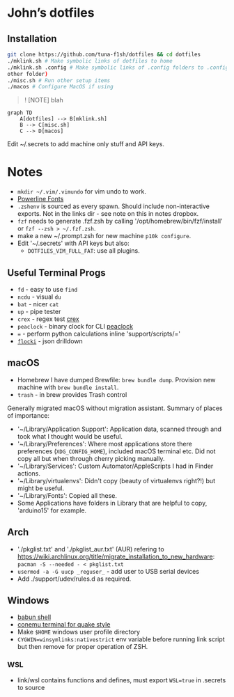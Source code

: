 # John’s dotfiles

## Installation

```bash
git clone https://github.com/tuna-f1sh/dotfiles && cd dotfiles
./mklink.sh # Make symbolic links of dotfiles to home
./mklink.sh .config # Make symbolic links of .config folders to .config (or
other folder)
./misc.sh # Run other setup items
./macos # Configure MacOS if using
```

>! [NOTE]
> blah

```mermaid
graph TD
    A[dotfiles] --> B[mklink.sh]
    B --> C[misc.sh]
    C --> D[macos]
```

Edit ~/.secrets to add machine only stuff and API keys.

# Notes

* `mkdir ~/.vim/.vimundo` for vim undo to work.
* [Powerline Fonts](https://github.com/powerline/fonts)
* `.zshenv` is sourced as every spawn. Should include non-interactive exports.
  Not in the links dir - see note on this in notes dropbox.
* `fzf` needs to generate .fzf.zsh by calling '/opt/homebrew/bin/fzf/install' or `fzf --zsh > ~/.fzf.zsh`.
* make a new ~/.prompt.zsh for new machine `p10k configure`.
* Edit '~/.secrets' with API keys but also:
    * `DOTFILES_VIM_FULL_FAT`: use all plugins.

## Useful Terminal Progs

* `fd` - easy to use `find`
* `ncdu` - visual `du`
* `bat` - nicer `cat`
* `up` - pipe tester
* `crex` - regex test [crex](https://octobanana.com/software/crex)
* `peaclock` - binary clock for CLI
  [peaclock](https://octobanana.com/software/peaclock)
* `=` - perform python calculations inline 'support/scripts/='
* [`flocki`](https://github.com/denisidoro/floki) - json drilldown

## macOS

* Homebrew I have dumped Brewfile: `brew bundle dump`. Provision new machine with `brew bundle install`.
* `trash` - in brew provides Trash control

Generally migrated macOS without migration assistant. Summary of places of importance:

* '~/Library/Application Support': Application data, scanned through and took what I thought would be useful.
* '~/Library/Preferences': Where most applications store there preferences (`XDG_CONFIG_HOME`), included macOS terminal etc. Did not copy all but when through cherry picking manually.
* '~/Library/Services': Custom Automator/AppleScripts I had in Finder actions.
* '~/Library/virtualenvs': Didn't copy (beauty of virtualenvs right?!) but might be useful.
* '~/Library/Fonts': Copied all these.
* Some Applications have folders in Library that are helpful to copy, 'arduino15' for example.

## Arch

* './pkglist.txt' and './pkglist_aur.txt' (AUR) refering to https://wiki.archlinux.org/title/migrate_installation_to_new_hardware: `pacman -S --needed - < pkglist.txt`
* `usermod -a -G uucp _reguser_` - add user to USB serial devices
* Add ./support/udev/rules.d as required.

## Windows

* [babun shell](http://babun.github.io/)
* [conemu terminal for quake style](https://conemu.github.io/)
* Make `$HOME` windows user profile directory
* `CYGWIN=winsymlinks:nativestrict` env variable before running link script
  but then remove for proper operation of ZSH.

### WSL

* link/wsl contains functions and defines, must export `WSL=true` in .secrets to source
